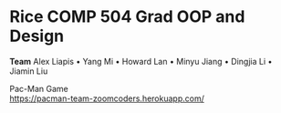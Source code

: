 # Rice COMP 504 Grad OOP and Design

**Team**
Alex Liapis • Yang Mi • Howard Lan • Minyu Jiang • Dingjia Li • Jiamin Liu  

Pac-Man Game
<br/>
https://pacman-team-zoomcoders.herokuapp.com/
<br/>
